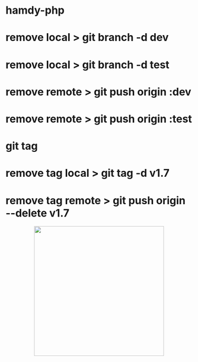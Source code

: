 # hamdy-php
# remove local > git branch -d dev
# remove local > git branch -d test
# remove remote > git push origin :dev
# remove remote > git push origin :test
# git tag 
# remove tag local > git tag -d v1.7
# remove tag remote > git push origin --delete v1.7

<p align="center">
  <img src="https://cnn-arabic-images.cnn.io/cloudinary/image/upload/w_400,c_scale,q_auto/cnnarabic/2019/06/28/images/130170.avif" width="350">
</p>
